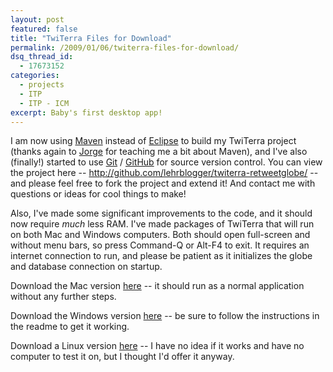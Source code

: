 ```yaml
---
layout: post
featured: false
title: "TwiTerra Files for Download"
permalink: /2009/01/06/twiterra-files-for-download/
dsq_thread_id:
  - 17673152
categories:
  - projects
  - ITP
  - ITP - ICM
excerpt: Baby's first desktop app!
---
```

I am now using [Maven][1] instead of [Eclipse][2] to build my TwiTerra project (thanks again to [Jorge][3] for teaching me a bit about Maven), and I've also (finally!) started to use [Git][4] / [GitHub][5] for source version control. You can view the project here -- <http://github.com/lehrblogger/twiterra-retweetglobe/> -- and please feel free to fork the project and extend it! And contact me with questions or ideas for cool things to make!

Also, I've made some significant improvements to the code, and it should now require *much* less RAM. I've made packages of TwiTerra that will run on both Mac and Windows computers. Both should open full-screen and without menu bars, so press Command-Q or Alt-F4 to exit. It requires an internet connection to run, and please be patient as it initializes the globe and database connection on startup. 

Download the Mac version [here][6] -- it should run as a normal application without any further steps.

Download the Windows version [here][7] -- be sure to follow the instructions in the readme to get it working.

Download a Linux version [here][8] -- I have no idea if it works and have no computer to test it on, but I thought I'd offer it anyway.

 [1]: http://maven.apache.org/
 [2]: http://www.eclipse.org/
 [3]: http://uncountablymany.blogspot.com/
 [4]: http://git-scm.com/
 [5]: http://github.com/
 [6]: /projects/twiterra/TwiTerra_Mac.zip
 [7]: /projects/twiterra/TwiTerra_Windows.zip
 [8]: /projects/twiterra/TwiTerra_Linux.zip
 